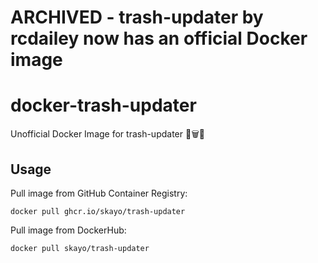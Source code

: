 # ARCHIVED - trash-updater by rcdailey now has an official Docker image

# docker-trash-updater
Unofficial Docker Image for trash-updater 🐳🗑🔄

## Usage

Pull image from GitHub Container Registry:
```sh-session
docker pull ghcr.io/skayo/trash-updater
```

Pull image from DockerHub:
```sh-session
docker pull skayo/trash-updater
```
